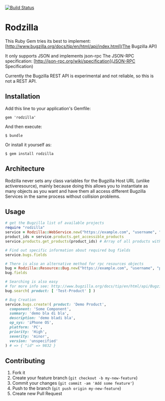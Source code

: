 [![Build Status](https://travis-ci.org/jwaterfaucett/rodzilla.png)](https://travis-ci.org/jwaterfaucett/rodzilla)

# Rodzilla

This Ruby Gem tries its best to implement: [http://www.bugzilla.org/docs/tip/en/html/api/index.html](The Bugzilla API)

It only supports JSON and implements json-rpc
The JSON-RPC specification: [http://json-rpc.org/wiki/specification](JSON-RPC Specification)

Currently the Bugzilla REST API is experimental and not reliable, so this is not a REST API.

## Installation

Add this line to your application's Gemfile:

    gem 'rodzilla'

And then execute:

    $ bundle

Or install it yourself as:

    $ gem install rodzilla

## Architecture
Rodzilla never sets any class variables for the Bugzilla Host URL (unlike activeresource), mainly because doing this allows you to
instantiate as many objects as you want and have them all access different Bugzilla Services in the same process without collision problems.

## Usage

````ruby
# get the Bugzilla list of available projects
require "rodzilla"
service = Rodzilla::WebService.new("https://example.com", "username", "password")
product_ids = service.products.get_accessible_products
service.products.get_products(product_ids) # Array of all products with names and extra info

# Find out specific information about required bug fields
service.bugs.fields

# There is also an alternative method for rpc resources objects
bug = Rodzilla::Resource::Bug.new("https://example.com", "username", "password", :json )
bug.fields

# Searching is also easy
# for more info see: http://www.bugzilla.org/docs/tip/en/html/api/Bugzilla/WebService/Bug.html#search
bug.search( product: [ 'Test-Product' ] )

# Bug Creation
service.bugs.create!( product: 'Demo Product', 
  component: 'Some Component',
  summary: 'demo bla di bla',
  description: 'demo bladi bla',
  op_sys: 'iPhone OS',
  platform: 'PC',
  priority: 'High',
  severity: 'minor',
  version: 'unspecified'
) # => { "id" => 9832 }
````

## Contributing

1. Fork it
2. Create your feature branch (`git checkout -b my-new-feature`)
3. Commit your changes (`git commit -am 'Add some feature'`)
4. Push to the branch (`git push origin my-new-feature`)
5. Create new Pull Request
